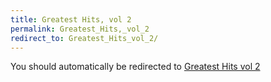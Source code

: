 ```yaml
---
title: Greatest Hits, vol 2
permalink: Greatest_Hits,_vol_2
redirect_to: Greatest_Hits_vol_2/
---
```


You should automatically be redirected to [Greatest Hits vol 2](Greatest_Hits_vol_2/)
